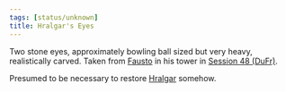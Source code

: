 ```yaml
---
tags: [status/unknown]
title: Hralgar's Eyes
---
```


Two stone eyes, approximately bowling ball sized but very heavy, realistically carved. Taken from [Fausto](<../../../../people/chardonians/fausto.md>) in his tower in [Session 48 (DuFr)](<../../session-notes/session-48-dufr.md>).

Presumed to be necessary to restore [Hralgar](<../../../../people/giants/hralgar.md>) somehow. 